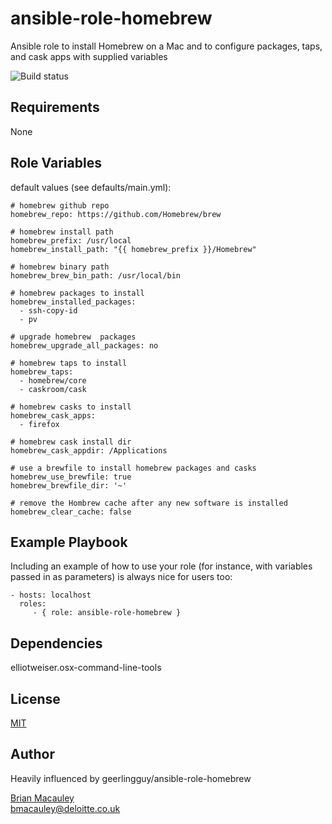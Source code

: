 ansible-role-homebrew
=====================

Ansible role to install Homebrew on a Mac and to configure packages, taps, and cask apps with supplied variables

![Build status](https://travis-ci.org/bmacauley/ansible-role-homebrew.svg?branch=master)


Requirements
------------
None

Role Variables
--------------
default values (see defaults/main.yml):

```
# homebrew github repo
homebrew_repo: https://github.com/Homebrew/brew

# homebrew install path
homebrew_prefix: /usr/local
homebrew_install_path: "{{ homebrew_prefix }}/Homebrew"

# homebrew binary path
homebrew_brew_bin_path: /usr/local/bin

# homebrew packages to install
homebrew_installed_packages:
  - ssh-copy-id
  - pv

# upgrade homebrew  packages
homebrew_upgrade_all_packages: no

# homebrew taps to install
homebrew_taps:
  - homebrew/core
  - caskroom/cask

# homebrew casks to install
homebrew_cask_apps:
  - firefox

# homebrew cask install dir
homebrew_cask_appdir: /Applications

# use a brewfile to install homebrew packages and casks
homebrew_use_brewfile: true
homebrew_brewfile_dir: '~'

# remove the Hombrew cache after any new software is installed
homebrew_clear_cache: false
```



Example Playbook
----------------

Including an example of how to use your role (for instance, with variables passed in as parameters) is always nice for users too:

    - hosts: localhost
      roles:
         - { role: ansible-role-homebrew }

Dependencies
------------
elliotweiser.osx-command-line-tools



License
-------

[MIT](https://github.com/bmacauley/ansible-role-homebrew/blob/master/LICENSE)

Author 
------
Heavily influenced by geerlingguy/ansible-role-homebrew

[Brian Macauley](https://github.com/bmacauley)  
bmacauley@deloitte.co.uk

